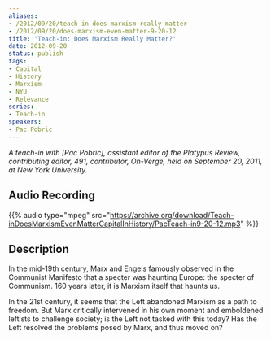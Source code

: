 ```yaml
---
aliases:
- /2012/09/20/teach-in-does-marxism-really-matter
- /2012/09/20/does-marxism-even-matter-9-20-12
title: 'Teach-in: Does Marxism Really Matter?'
date: 2012-09-20
status: publish
tags:
- Capital
- History
- Marxism
- NYU
- Relevance
series:
- Teach-in
speakers:
- Pac Pobric
---
```


_A teach-in with [Pac Pobric], assistant editor of the *Platypus Review*, contributing editor, *491*, contributor, *On-Verge*, held on September 20, 2011, at New York University._

## Audio Recording

{{% audio type="mpeg" src="https://archive.org/download/Teach-inDoesMarxismEvenMatterCapitalInHistory/PacTeach-in9-20-12.mp3" %}}

## Description

In the mid-19th century, Marx and Engels famously observed in the Communist Manifesto that a specter was haunting Europe: the specter of Communism. 160 years later, it is Marxism itself that haunts us.

In the 21st century, it seems that the Left abandoned Marxism as a path to freedom. But Marx critically intervened in his own moment and emboldened leftists to challenge society; is the Left not tasked with this today? Has the Left resolved the problems posed by Marx, and thus moved on?
